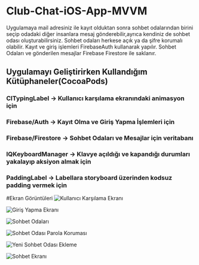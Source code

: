 # Club-Chat-iOS-App-MVVM
Uygulamaya mail adresiniz ile kayıt olduktan sonra sohbet odalarından birini seçip odadaki diğer insanlara mesaj gönderebilir,ayrıca kendiniz de sohbet odası oluşturabilirsiniz.
Sohbet odaları herkese açık ya da şifre korumalı olabilir. Kayıt ve giriş işlemleri FirebaseAuth kullanarak yapılır. Sohbet Odaları ve gönderilen mesajlar Firebase Firestore ile saklanır.

## Uygulamayı Geliştirirken Kullandığım Kütüphaneler(CocoaPods)
### ClTypingLabel -> Kullanıcı karşılama ekranındaki animasyon için
### Firebase/Auth -> Kayıt Olma ve Giriş Yapma İşlemleri için
### Firebase/Firestore -> Sohbet Odaları ve Mesajlar için veritabanı
### IQKeyboardManager -> Klavye açıldığı ve kapandığı durumları yakalayıp aksiyon almak için
### PaddingLabel -> Labellara storyboard üzerinden kodsuz padding vermek için

#Ekran Görüntüleri
![Kullanıcı Karşılama Ekranı](https://raw.githubusercontent.com/caner07/Club-Chat-iOS-App-MVVM/main/Club%20Chat/Assets.xcassets/Simulator_Screen_Shot_-_iPhone_11_-_2021-08-06_at_11.43.49_240x430.png)

![Giriş Yapma Ekranı](https://raw.githubusercontent.com/caner07/Club-Chat-iOS-App-MVVM/main/Club%20Chat/Assets.xcassets/Simulator_Screen_Shot_-_iPhone_11_-_2021-08-06_at_11.43.52_240x430.png)

![Sohbet Odaları](https://raw.githubusercontent.com/caner07/Club-Chat-iOS-App-MVVM/main/Club%20Chat/Assets.xcassets/Simulator_Screen_Shot_-_iPhone_11_-_2021-08-06_at_11.43.19_240x430.png)

![Sohbet Odası Parola Koruması](https://raw.githubusercontent.com/caner07/Club-Chat-iOS-App-MVVM/main/Club%20Chat/Assets.xcassets/Simulator_Screen_Shot_-_iPhone_11_-_2021-08-06_at_11.43.34_240x430.png)

![Yeni Sohbet Odası Ekleme](https://raw.githubusercontent.com/caner07/Club-Chat-iOS-App-MVVM/main/Club%20Chat/Assets.xcassets/Simulator_Screen_Shot_-_iPhone_11_-_2021-08-06_at_11.43.40_240x430.png)

![Sohbet Ekranı](https://raw.githubusercontent.com/caner07/Club-Chat-iOS-App-MVVM/main/Club%20Chat/Assets.xcassets/Simulator_Screen_Shot_-_iPhone_11_-_2021-08-06_at_11.43.14_240x430.png)
